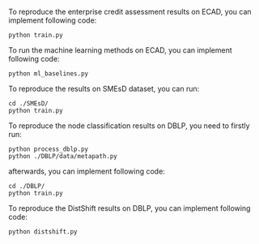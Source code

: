 To reproduce the enterprise credit assessment results on ECAD, you can implement following code:

    python train.py


To run the machine learning methods on ECAD, you can implement following code:

    python ml_baselines.py

To reproduce the results on SMEsD dataset, you can run:

    cd ./SMEsD/
    python train.py

To reproduce the node classification results on DBLP, you need to firstly run:

    python process_dblp.py
    python ./DBLP/data/metapath.py

 afterwards, you can implement following code:

    cd ./DBLP/
    python train.py

To reproduce the DistShift results on DBLP, you can implement following code:

    python distshift.py
